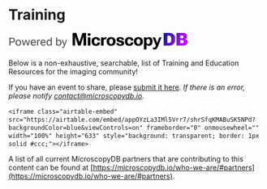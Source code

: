 # Training
[![MicroscopyDB logo](../images/microsocpyDB_logo-black.png)](https://microscopydb.io)

Below is a non-exhaustive, searchable, list of Training and Education Resources for the imaging community!

If you have an event to share, please [submit it here](https://microscopydb.io/add-a-training-or-education-resource/). 
*If there is an error, please notify [contact@microscopydb.io](mailto:contact@microscopydb.io).*

````{div} full-width
<iframe class="airtable-embed" src="https://airtable.com/embed/appOYzLa3IMl5Vrr7/shrSfqKMABuSK5NPd?backgroundColor=blue&viewControls=on" frameborder="0" onmousewheel="" width="100%" height="633" style="background: transparent; border: 1px solid #ccc;"></iframe>
````

A list of all current MicroscopyDB partners that are contributing to this content can be found at [https://microscopydb.io/who-we-are/#partners](https://microscopydb.io/who-we-are/#partners).
